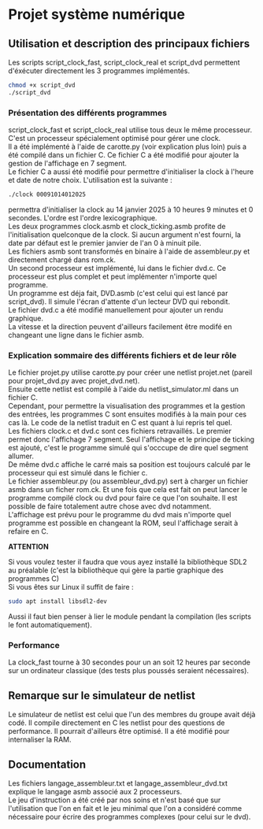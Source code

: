 # Projet système numérique
## Utilisation et description des principaux fichiers
Les scripts script_clock_fast, script_clock_real et script_dvd permettent d'éxécuter directement les 3 programmes implémentés. 
```bash
chmod +x script_dvd
./script_dvd
```
### Présentation des différents programmes  
script_clock_fast et script_clock_real utilise tous deux le même processeur. C'est un processeur spécialement optimisé pour gérer une clock.  
Il a été implémenté à l'aide de carotte.py (voir explication plus loin) puis a été compilé dans un fichier C. Ce fichier C a été modifié pour ajouter la gestion de l'affichage en 7 segment.  
Le fichier C a aussi été modifié pour permettre d'initialiser la clock à l'heure et date de notre choix. L'utilisation est la suivante :
```bash
./clock 00091014012025
```
permettra d'initialiser la clock au 14 janvier 2025 à 10 heures 9 minutes et 0 secondes. L'ordre est l'ordre lexicographique.  
Les deux programmes clock.asmb et clock_ticking.asmb profite de l'initialisation quelconque de la clock. Si aucun argument n'est fourni, la date par défaut est le premier janvier de l'an 0 à minuit pile.  
Les fichiers asmb sont transformés en binaire à l'aide de assembleur.py et directement chargé dans rom.ck.  
Un second processeur est implémenté, lui dans le fichier dvd.c. Ce processeur est plus complet et peut implémenter n'importe quel programme.  
Un programme est déja fait, DVD.asmb (c'est celui qui est lancé par script_dvd). Il simule l'écran d'attente d'un lecteur DVD qui rebondit.  
Le fichier dvd.c a été modifié manuellement pour ajouter un rendu graphique.  
La vitesse et la direction peuvent d'ailleurs facilement être modifé en changeant une ligne dans le fichier asmb.  

### Explication sommaire des différents fichiers et de leur rôle
Le fichier projet.py utilise carotte.py pour créer une netlist projet.net (pareil pour projet_dvd.py avec projet_dvd.net).  
Ensuite cette netlist est compilé à l'aide du netlist_simulator.ml dans un fichier C.  
Cependant, pour permettre la visualisation des programmes et la gestion des entrées, les programmes C sont ensuites modifiés à la main pour ces cas là. Le code de la netlist traduit en C est quant à lui repris tel quel.  
Les fichiers clock.c et dvd.c sont ces fichiers retravaillés. Le premier permet donc l'affichage 7 segment. Seul l'affichage et le principe de ticking est ajouté, c'est le programme simulé qui s'occcupe de dire quel segment allumer.  
De même dvd.c affiche le carré mais sa position est toujours calculé par le processeur qui est simulé dans le fichier c.  
Le fichier assembleur.py (ou assembleur_dvd.py) sert à charger un fichier asmb dans un ficher rom.ck. 
Et une fois que cela est fait on peut lancer le programme compilé clock ou dvd pour faire ce que l'on souhaite. Il est possible de faire totalement autre chose avec dvd notamment.  
L'affichage est prévu pour le programme du dvd mais n'importe quel programme est possible en changeant la ROM, seul l'affichage serait à refaire en C.  
  
**ATTENTION**  
  
Si vous voulez tester il faudra que vous ayez installé la bibliothèque SDL2 au préalable (c'est la bibliothèque qui gère la partie graphique des programmes C)  
Si vous êtes sur Linux il suffit de faire :  
```bash
sudo apt install libsdl2-dev
```
Aussi il faut bien penser à lier le module pendant la compilation (les scripts le font automatiquement).  

### Performance  
La clock_fast tourne à 30 secondes pour un an soit 12 heures par seconde sur un ordinateur classique (des tests plus poussés seraient nécessaires).  

## Remarque sur le simulateur de netlist  
Le simulateur de netlist est celui que l'un des membres du groupe avait déjà codé. Il compile directement en C les netlist pour des questions de performance. Il pourrait d'ailleurs être optimisé. Il a été modifié pour internaliser la RAM.  

## Documentation
Les fichiers langage_assembleur.txt et langage_assembleur_dvd.txt explique le langage asmb associé aux 2 processeurs.  
Le jeu d'instruction a été créé par nos soins et n'est basé que sur l'utilisation que l'on en fait et le jeu minimal que l'on a considéré comme nécessaire pour écrire des programmes complexes (pour celui sur le dvd).

